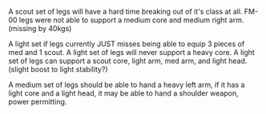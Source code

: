 A scout set of legs will have a hard time breaking out of it's class at all. FM-00 legs were not able to support a medium core and medium right arm. (missing by 40kgs)

A light set if legs currently JUST misses being able to equip 3 pieces of med and 1 scout.
A light set of legs will never support a heavy core.
A light set of legs can support a scout core, light arm, med arm, and light head.
(slight boost to light stability?)

A medium set of legs should be able to hand a heavy left arm, if it has a light core and a light head, it may be able to hand a shoulder weapon, power permitting.

